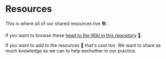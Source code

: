 # Resources

This is where all of our shared resources live :books:.

If you want to browse these [head to the Wiki in this repository](https://github.com/AccessibleInstruments/resources/wiki) :book:.

If you want to add to the resources :memo: that's cool too. We want to share as much knowledge as we can to help eachother in our practice.
